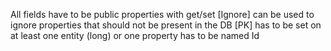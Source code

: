 All fields have to be public properties with get/set
[Ignore] can be used to ignore properties that should not be present in the DB
[PK] has to be set on at least one entity (long) or one property has to be named Id
